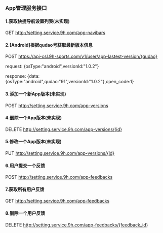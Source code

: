 ### App管理服务接口

#### 1.获取快捷导航设置列表(未实现)

GET  http://setting.service.9h.com/app-navibars

#### 2.[Android]根据qudao号获取最新版本信息

POST  https://api-csl.9h-sports.com/v1/user/app-lastest-version/{qudao}

request: {osType:"android",versionId:"1.0.2"}

response: {data:{osType:"android",qudao:"91",versionId:"1.0.2"},open_code:1}

#### 3.添加一个新App版本(未实现)

POST http://setting.service.9h.com/app-versions

#### 4.删除一个App版本(未实现)

DELETE http://setting.service.9h.com/app-versions/{id}

#### 5.修改一个App版本(未实现)

PUT http://setting.service.9h.com/app-versions/{id}

#### 6.用户提交一个反馈

POST http://setting.service.9h.com/app-feedbacks

#### 7.获取所有用户反馈

GET http://setting.service.9h.com/app-feedbacks

#### 8.删除一个用户反馈

DELETE http://setting.service.9h.com/app-feedbacks/{feedback_id}


